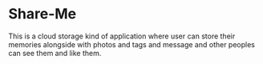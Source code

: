 # Share-Me
This is a cloud storage kind of application where user can store their memories alongside with photos and tags and message and other peoples can see them and like them.
